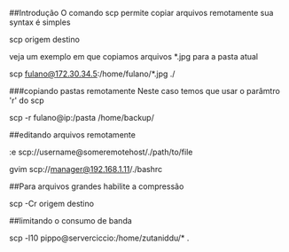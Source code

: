 ##Introdução
O comando scp permite copiar arquivos remotamente
sua syntax é simples

scp origem destino

veja um exemplo em que copiamos arquivos *.jpg para a pasta atual

scp fulano@172.30.34.5:/home/fulano/*.jpg ./

###copiando pastas remotamente
Neste caso temos que usar o parâmtro 'r' do scp

scp -r fulano@ip:/pasta /home/backup/

##editando arquivos remotamente

:e scp://username@someremotehost/./path/to/file

gvim scp://manager@192.168.1.11/./bashrc

##Para arquivos grandes habilite a compressão

scp -Cr origem destino

##limitando o consumo de banda

scp -l10 pippo@serverciccio:/home/zutaniddu/* .



